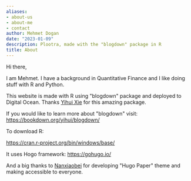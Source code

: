```yaml
---
aliases:
- about-us
- about-me
- contact
author: Mehmet Dogan
date: "2023-01-09"
description: Plootra, made with the "blogdown" package in R
title: About
---
```


Hi there, 

I am Mehmet. I have a background in Quantitative Finance and I like doing stuff with R and Python. 

This website is made with R using "blogdown" package and deployed to Digital Ocean. Thanks [Yihui Xie](https://yihui.org/en/) for this amazing package. 

If you would like to learn more about "blogdown" visit:
https://bookdown.org/yihui/blogdown/

To download R:

https://cran.r-project.org/bin/windows/base/

It uses Hogo framework:
https://gohugo.io/


And a big thanks to [Nanxiaobei](https://github.com/nanxiaobei) for developing "Hugo Paper" theme and making accessible to everyone. 
